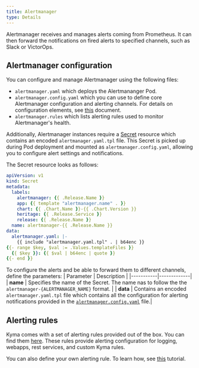 ```yaml
---
title: Alertmanager
type: Details
---
```


Alertmanager receives and manages alerts coming from Prometheus. It can then forward the notifications on fired alerts to specified channels, such as Slack or VictorOps. 

## Alertmanager configuration

You can configure and manage Alertmanager using the following files:

* `alertmanager.yaml` which deploys the Alertmananger Pod. 
* `alertmanager.config.yaml` which you can use to define core Alertmanager configuration and alerting channels. For details on configuration elements, see [this](https://prometheus.io/docs/alerting/configuration/) document.
* `alertmanager.rules` which lists alerting rules used to monitor Alertmanager's health.

Additionally, Alertmanager instances require a [Secret](../../resources/monitoring/charts/alertmanager/templates/secret.yaml) resource which contains an encoded `alertmanager.yaml.tpl` file. This Secret is picked up during Pod deployment and mounted as `alertmanager.config.yaml`, allowing you to configure alert settings and notifications.

The Secret resource looks as follows:

```yaml
apiVersion: v1
kind: Secret
metadata:
  labels:
    alertmanager: {{ .Release.Name }}
    app: {{ template "alertmanager.name" . }}
    chart: {{ .Chart.Name }}-{{ .Chart.Version }}
    heritage: {{ .Release.Service }}
    release: {{ .Release.Name }}
  name: alertmanager-{{ .Release.Name }}
data:
  alertmanager.yaml: |-
    {{ include "alertmanager.yaml.tpl" . | b64enc }}
{{- range $key, $val := .Values.templateFiles }}
  {{ $key }}: {{ $val | b64enc | quote }}
{{- end }}
```
To configure the alerts and be able to forward them to different channels, define the parameters: 
| Parameter | Description |
|-----------|-------------|
| **name** | Specifies the name of the Secret. The name nas to follow the the `alertmanager-{ALERTMANAGER_NAME}` format. |
| **data** | Contains an encoded `alertmanager.yaml.tpl` file which contains all the configuration for alerting notifications provided in the [`alertmanager.config.yaml`](../../resources/monitoring/charts/alertmanager/templates/alertmanager.config.yaml) file.|


## Alerting rules

Kyma comes with a set of alerting rules provided out of the box. You can find them [here](../../resources/monitoring/charts/alert-rules/templates).
These rules provide alerting configuration for logging, webapps, rest services, and custom Kyma rules. 

You can also define your own alerting rule. To learn how, see [this](components/monitoring/#tutorials-define-alerting-rules) tutorial.
